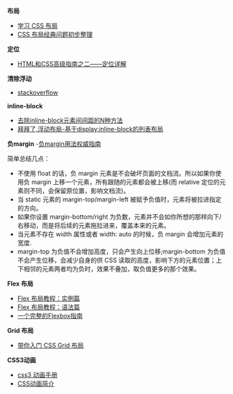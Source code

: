 **布局**

- [学习 CSS 布局](http://zh.learnlayout.com/)
- [CSS 布局经典问题初步整理](https://my.oschina.net/brianway/blog/904025)

**定位**
- [HTML和CSS高级指南之二——定位详解](http://www.w3cplus.com/css/advanced-html-css-lesson2-detailed-css-positioning.html)


**清除浮动**
- [stackoverflow](https://stackoverflow.com/questions/211383/what-methods-of-clearfix-can-i-use)

**inline-block**
- [去除inline-block元素间间距的N种方法](http://www.zhangxinxu.com/wordpress/2012/04/inline-block-space-remove-%E5%8E%BB%E9%99%A4%E9%97%B4%E8%B7%9D/)
- [拜拜了,浮动布局-基于display:inline-block的列表布局](http://www.zhangxinxu.com/wordpress/2010/11/%E6%8B%9C%E6%8B%9C%E4%BA%86%E6%B5%AE%E5%8A%A8%E5%B8%83%E5%B1%80-%E5%9F%BA%E4%BA%8Edisplayinline-block%E7%9A%84%E5%88%97%E8%A1%A8%E5%B8%83%E5%B1%80/)

**负margin**
-[负margin用法权威指南](https://www.w3cplus.com/css/the-definitive-guide-to-using-negative-margins.html)

简单总结几点：

- 不使用 float 的话，负 margin 元素是不会破坏页面的文档流。所以如果你使用负 margin 上移一个元素，所有跟随的元素都会被上移(而 relative 定位的元素则不同，会保留原位置，影响文档流)。
- 当 static 元素的 margin-top/margin-left 被赋予负值时，元素将被拉进指定的方向。
- 如果你设置 margin-bottom/right 为负数，元素并不会如你所想的那样向下/右移动，而是将后续的元素拖拉进来，覆盖本来的元素。
- 当元素不存在 width 属性或者 width: auto 的时候，负 margin 会增加元素的宽度.
- margin-top 为负值不会增加高度，只会产生向上位移;margin-bottom 为负值不会产生位移，会减少自身的供 CSS 读取的高度，影响下方的元素位置；上下相邻的元素两者均为负时，效果不叠加，取负值更多的那个效果。


**Flex 布局**
- [Flex 布局教程：实例篇](http://www.ruanyifeng.com/blog/2015/07/flex-examples.html)
- [Flex 布局教程：语法篇](http://www.ruanyifeng.com/blog/2015/07/flex-grammar.html)
- [一个完整的Flexbox指南](http://www.w3cplus.com/css3/a-guide-to-flexbox.html)

**Grid 布局**
- [带你入门 CSS Grid 布局](https://zhuanlan.zhihu.com/p/26757425)

**CSS3动画**
- [css3 动画手册](http://isux.tencent.com/css3/index.html)
- [CSS动画简介](http://www.ruanyifeng.com/blog/2014/02/css_transition_and_animation.html)